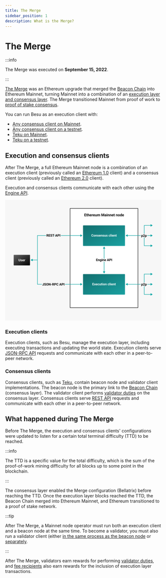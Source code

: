 ```yaml
---
title: The Merge
sidebar_position: 1
description: What is the Merge?
---
```


# The Merge

:::info

The Merge was executed on **September 15, 2022**.

:::

[The Merge](https://ethereum.org/en/upgrades/merge/) was an Ethereum upgrade that merged the [Beacon Chain] into Ethereum Mainnet, turning Mainnet into a combination of an [execution layer and consensus layer](#execution-and-consensus-clients). The Merge transitioned Mainnet from proof of work to [proof of stake consensus](proof-of-stake/index.md).

You can run Besu as an execution client with:

- [Any consensus client on Mainnet](../get-started/connect/mainnet.md).
- [Any consensus client on a testnet](../get-started/connect/testnet.md).
- [Teku on Mainnet](../tutorials/besu-teku-mainnet.md).
- [Teku on a testnet](../tutorials/besu-teku-testnet.md).

## Execution and consensus clients

After The Merge, a full Ethereum Mainnet node is a combination of an execution client (previously called an [Ethereum 1.0](https://blog.ethereum.org/2022/01/24/the-great-eth2-renaming/) client) and a consensus client (previously called an [Ethereum 2.0](https://blog.ethereum.org/2022/01/24/the-great-eth2-renaming/) client).

Execution and consensus clients communicate with each other using the [Engine API](../how-to/use-engine-api.md).

![Ethereum Merge node](../../assets/images/Execution-Consensus-Clients.png)

### Execution clients

Execution clients, such as Besu, manage the execution layer, including executing transactions and updating the world state. Execution clients serve [JSON-RPC API](../reference/engine-api/index.md) requests and communicate with each other in a peer-to-peer network.

### Consensus clients

Consensus clients, such as [Teku], contain beacon node and validator client implementations. The beacon node is the primary link to the [Beacon Chain] (consensus layer). The validator client performs [validator duties](proof-of-stake/index.md) on the consensus layer. Consensus clients serve [REST API](https://docs.teku.consensys.net/en/stable/Reference/Rest_API/Rest/) requests and communicate with each other in a peer-to-peer network.

## What happened during The Merge

Before The Merge, the execution and consensus clients' configurations were updated to listen for a certain total terminal difficulty (TTD) to be reached.

:::info

The TTD is a specific value for the total difficulty, which is the sum of the proof-of-work mining difficulty for all blocks up to some point in the blockchain.

:::

The consensus layer enabled the Merge configuration (Bellatrix) before reaching the TTD. Once the execution layer blocks reached the TTD, the Beacon Chain merged into Ethereum Mainnet, and Ethereum transitioned to a proof of stake network.

:::tip

After The Merge, a Mainnet node operator must run both an execution client and a beacon node at the same time. To become a validator, you must also run a validator client (either [in the same process as the beacon node](https://docs.teku.consensys.net/en/stable/HowTo/Get-Started/Run-Teku/#start-the-clients-in-a-single-process) or [separately](https://docs.teku.consensys.net/en/stable/HowTo/Get-Started/Run-Teku/#run-the-clients-separately).

:::

After The Merge, validators earn rewards for performing [validator duties](proof-of-stake/index.md), and [fee recipients](https://docs.teku.consensys.net/Reference/CLI/CLI-Syntax#validators-proposer-default-fee-recipient) also earn rewards for the inclusion of execution layer transactions.

<!-- links -->

[Beacon Chain]: https://ethereum.org/en/upgrades/beacon-chain/
[Teku]: https://docs.teku.consensys.net/en/stable/
